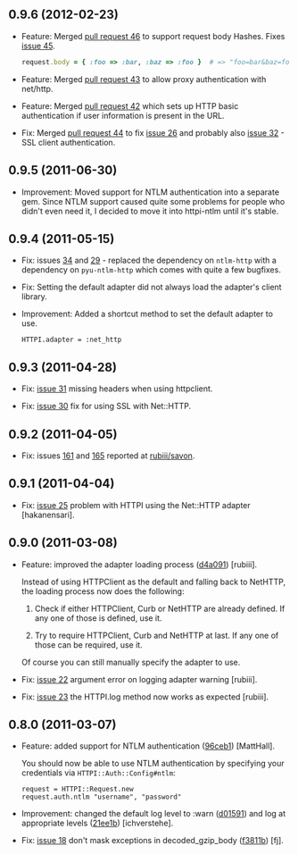 ## 0.9.6 (2012-02-23)

* Feature: Merged [pull request 46](https://github.com/rubiii/httpi/pull/46) to support
  request body Hashes. Fixes [issue 45](https://github.com/rubiii/httpi/issues/45).

    ``` ruby
    request.body = { :foo => :bar, :baz => :foo }  # => "foo=bar&baz=foo"
    ```

* Feature: Merged [pull request 43](https://github.com/rubiii/httpi/pull/43) to allow
  proxy authentication with net/http.

* Feature: Merged [pull request 42](https://github.com/rubiii/httpi/pull/42) which sets up
  HTTP basic authentication if user information is present in the URL.

* Fix: Merged [pull request 44](https://github.com/rubiii/httpi/pull/44) to fix
  [issue 26](https://github.com/rubiii/httpi/issues/26) and probably also
  [issue 32](https://github.com/rubiii/httpi/issues/32) - SSL client authentication.

## 0.9.5 (2011-06-30)

* Improvement: Moved support for NTLM authentication into a separate gem.
  Since NTLM support caused quite some problems for people who didn't even
  need it, I decided to move it into httpi-ntlm until it's stable.

## 0.9.4 (2011-05-15)

* Fix: issues [34](https://github.com/rubiii/httpi/issues/34) and
  [29](https://github.com/rubiii/httpi/issues/29) - replaced the dependency
  on `ntlm-http` with a dependency on `pyu-ntlm-http` which comes with quite
  a few bugfixes.

* Fix: Setting the default adapter did not always load the adapter's client library.

* Improvement: Added a shortcut method to set the default adapter to use.

      HTTPI.adapter = :net_http

## 0.9.3 (2011-04-28)

* Fix: [issue 31](https://github.com/rubiii/httpi/issues/31) missing headers when using httpclient.

* Fix: [issue 30](https://github.com/rubiii/httpi/issues/30) fix for using SSL with Net::HTTP.

## 0.9.2 (2011-04-05)

* Fix: issues [161](https://github.com/rubiii/savon/issues/161) and [165](https://github.com/rubiii/savon/issues/165)
  reported at [rubiii/savon](https://github.com/rubiii/savon).

## 0.9.1 (2011-04-04)

* Fix: [issue 25](https://github.com/rubiii/httpi/issues/22) problem with HTTPI using the Net::HTTP adapter [hakanensari].

## 0.9.0 (2011-03-08)

* Feature: improved the adapter loading process ([d4a091](https://github.com/rubiii/httpi/commit/d4a091)) [rubiii].

  Instead of using HTTPClient as the default and falling back to NetHTTP, the loading process now does the following:

  1. Check if either HTTPClient, Curb or NetHTTP are already defined.
     If any one of those is defined, use it.

  2. Try to require HTTPClient, Curb and NetHTTP at last.
     If any one of those can be required, use it.

  Of course you can still manually specify the adapter to use.

* Fix: [issue 22](https://github.com/rubiii/httpi/issues/22) argument error on logging adapter warning [rubiii].

* Fix: [issue 23](https://github.com/rubiii/httpi/issues/23) the HTTPI.log method now works as expected [rubiii].

## 0.8.0 (2011-03-07)

* Feature: added support for NTLM authentication ([96ceb1](https://github.com/rubiii/httpi/commit/96ceb1)) [MattHall].

  You should now be able to use NTLM authentication by specifying your credentials via `HTTPI::Auth::Config#ntlm`:

      request = HTTPI::Request.new
      request.auth.ntlm "username", "password"

* Improvement: changed the default log level to :warn ([d01591](https://github.com/rubiii/httpi/commit/d01591))
  and log at appropriate levels ([21ee1b](https://github.com/rubiii/httpi/commit/21ee1b)) [ichverstehe].

* Fix: [issue 18](https://github.com/rubiii/httpi/issues/18) don't mask exceptions in decoded_gzip_body
  ([f3811b](https://github.com/rubiii/httpi/commit/f3811b)) [fj].
